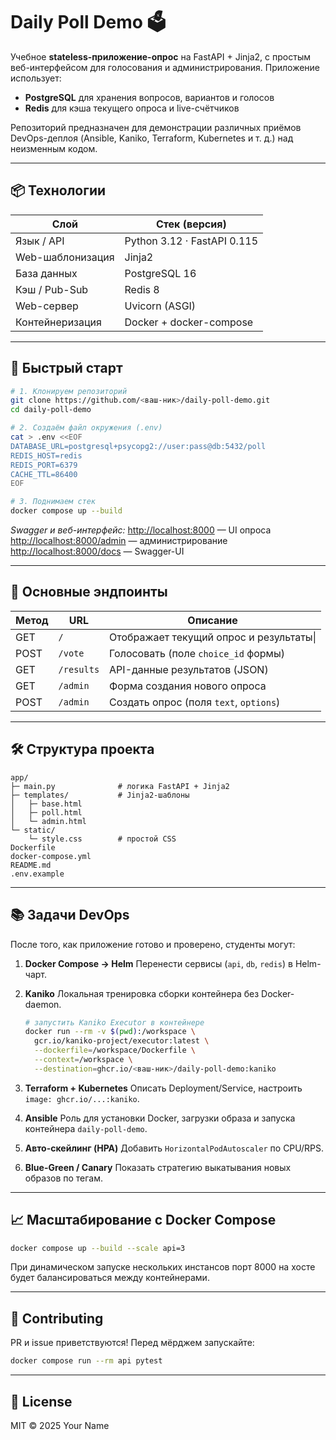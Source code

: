 # Daily Poll Demo 🗳️

Учебное **stateless-приложение-опрос** на FastAPI + Jinja2,
с простым веб-интерфейсом для голосования и администрирования.
Приложение использует:

* **PostgreSQL** для хранения вопросов, вариантов и голосов
* **Redis** для кэша текущего опроса и live-счётчиков

Репозиторий предназначен для демонстрации различных приёмов DevOps-деплоя (Ansible, Kaniko, Terraform, Kubernetes и т. д.) над неизменным кодом.

---

## 📦 Технологии

| Слой             | Стек (версия)               |
| ---------------- | --------------------------- |
| Язык / API       | Python 3.12 · FastAPI 0.115 |
| Web-шаблонизация | Jinja2                      |
| База данных      | PostgreSQL 16               |
| Кэш / Pub-Sub    | Redis 8                     |
| Web-сервер       | Uvicorn (ASGI)              |
| Контейнеризация  | Docker + docker-compose     |

---

## 🚀 Быстрый старт

```bash
# 1. Клонируем репозиторий
git clone https://github.com/<ваш-ник>/daily-poll-demo.git
cd daily-poll-demo

# 2. Создаём файл окружения (.env)
cat > .env <<EOF
DATABASE_URL=postgresql+psycopg2://user:pass@db:5432/poll
REDIS_HOST=redis
REDIS_PORT=6379
CACHE_TTL=86400
EOF

# 3. Поднимаем стек
docker compose up --build
```

*Swagger и веб-интерфейс:*
[http://localhost:8000](http://localhost:8000) — UI опроса
[http://localhost:8000/admin](http://localhost:8000/admin) — администрирование
[http://localhost:8000/docs](http://localhost:8000/docs) — Swagger-UI

---

## 🔗 Основные эндпоинты

| Метод | URL        | Описание                                |
| ----- | ---------- | --------------------------------------- |
| GET   | `/`        | Отображает текущий опрос и результаты\| |
| POST  | `/vote`    | Голосовать (поле `choice_id` формы)     |
| GET   | `/results` | API-данные результатов (JSON)           |
| GET   | `/admin`   | Форма создания нового опроса            |
| POST  | `/admin`   | Создать опрос (поля `text`, `options`)  |

---

## 🛠 Структура проекта

```
app/
├─ main.py              # логика FastAPI + Jinja2
├─ templates/           # Jinja2-шаблоны
│   ├─ base.html
│   ├─ poll.html
│   └─ admin.html
└─ static/
    └─ style.css        # простой CSS
Dockerfile
docker-compose.yml
README.md
.env.example
```

---

## 📚 Задачи DevOps

После того, как приложение готово и проверено, студенты могут:

1. **Docker Compose → Helm**
   Перенести сервисы (`api`, `db`, `redis`) в Helm-чарт.

2. **Kaniko**
   Локальная тренировка сборки контейнера без Docker-daemon.

   ```bash
   # запустить Kaniko Executor в контейнере
   docker run --rm -v $(pwd):/workspace \
     gcr.io/kaniko-project/executor:latest \
     --dockerfile=/workspace/Dockerfile \
     --context=/workspace \
     --destination=ghcr.io/<ваш-ник>/daily-poll-demo:kaniko
   ```

3. **Terraform + Kubernetes**
   Описать Deployment/Service, настроить `image: ghcr.io/...:kaniko`.

4. **Ansible**
   Роль для установки Docker, загрузки образа и запуска контейнера `daily-poll-demo`.

5. **Авто-скейлинг (HPA)**
   Добавить `HorizontalPodAutoscaler` по CPU/RPS.

6. **Blue-Green / Canary**
   Показать стратегию выкатывания новых образов по тегам.

---

## 📈 Масштабирование с Docker Compose

```bash
docker compose up --build --scale api=3
```

При динамическом запуске нескольких инстансов порт 8000 на хосте будет балансироваться между контейнерами.

---

## 🤝 Contributing

PR и issue приветствуются!
Перед мёрджем запускайте:

```bash
docker compose run --rm api pytest
```

---

## 🪪 License

MIT © 2025 Your Name

